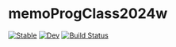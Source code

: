 # memoProgClass2024w

[![Stable](https://img.shields.io/badge/docs-stable-blue.svg)](https://hsugawa8651.github.io/memoProgClass2024w.jl/stable/)
[![Dev](https://img.shields.io/badge/docs-dev-blue.svg)](https://hsugawa8651.github.io/memoProgClass2024w.jl/dev/)
[![Build Status](https://github.com/hsugawa8651/memoProgClass2024w.jl/actions/workflows/CI.yml/badge.svg?branch=main)](https://github.com/hsugawa8651/memoProgClass2024w.jl/actions/workflows/CI.yml?query=branch%3Amain)

